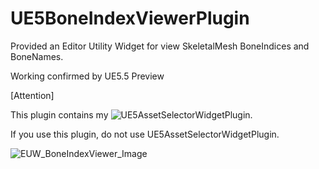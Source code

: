 # UE5BoneIndexViewerPlugin
Provided an Editor Utility Widget for view SkeletalMesh BoneIndices and BoneNames.

Working confirmed by UE5.5 Preview


[Attention]

This plugin contains my ![UE5AssetSelectorWidgetPlugin](https://github.com/AurigaGemini/UE5AssetSelectorWidgetPlugin).

If you use this plugin, do not use UE5AssetSelectorWidgetPlugin.


![EUW_BoneIndexViewer_Image](https://github.com/user-attachments/assets/32ec3cf5-14da-4ad8-8b1f-6a2dd4453ec4)
